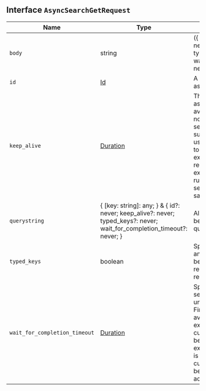 ## Interface `AsyncSearchGetRequest`

| Name | Type | Description |
| - | - | - |
| `body` | string | ({ [key: string]: any; } & { id?: never; keep_alive?: never; typed_keys?: never; wait_for_completion_timeout?: never; }) | All values in `body` will be added to the request body. |
| `id` | [Id](./Id.md) | A unique identifier for the async search. |
| `keep_alive` | [Duration](./Duration.md) | The length of time that the async search should be available in the cluster. When not specified, the `keep_alive` set with the corresponding submit async request will be used. Otherwise, it is possible to override the value and extend the validity of the request. When this period expires, the search, if still running, is cancelled. If the search is completed, its saved results are deleted. |
| `querystring` | { [key: string]: any; } & { id?: never; keep_alive?: never; typed_keys?: never; wait_for_completion_timeout?: never; } | All values in `querystring` will be added to the request querystring. |
| `typed_keys` | boolean | Specify whether aggregation and suggester names should be prefixed by their respective types in the response |
| `wait_for_completion_timeout` | [Duration](./Duration.md) | Specifies to wait for the search to be completed up until the provided timeout. Final results will be returned if available before the timeout expires, otherwise the currently available results will be returned once the timeout expires. By default no timeout is set meaning that the currently available results will be returned without any additional wait. |
